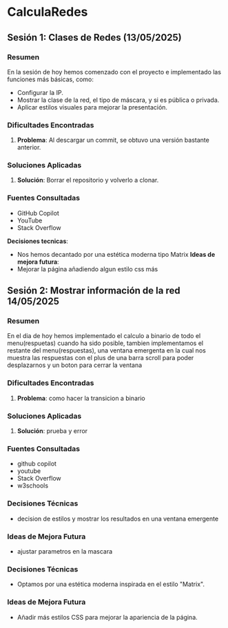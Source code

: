 # CalculaRedes

## Sesión 1: Clases de Redes (13/05/2025)

### Resumen
En la sesión de hoy hemos comenzado con el proyecto e implementado las funciones más básicas, como:
- Configurar la IP.
- Mostrar la clase de la red, el tipo de máscara, y si es pública o privada.
- Aplicar estilos visuales para mejorar la presentación.

### Dificultades Encontradas
1. **Problema**: Al descargar un commit, se obtuvo una versión bastante anterior.

### Soluciones Aplicadas
1. **Solución**: Borrar el repositorio y volverlo a clonar.

### Fuentes Consultadas
- GitHub Copilot
- YouTube
- Stack Overflow

**Decisiones tecnicas**:
- Nos hemos decantado por una estética moderna tipo Matrix
**Ideas de mejora futura**:
- Mejorar la página añadiendo algun estilo css más


## Sesión 2: Mostrar información de la red 14/05/2025

### Resumen
En el dia de hoy hemos implementado el calculo a binario de todo el menu(respuetas) cuando ha sido posible, tambien implementamos el restante del menu(respuestas),  una ventana emergenta en la cual nos muestra las respuestas con el plus de una barra scroll para poder desplazarnos y un boton para cerrar la ventana

### Dificultades Encontradas
1. **Problema**: 
como hacer la transicion a binario
### Soluciones Aplicadas
1. **Solución**: 
prueba y error
### Fuentes Consultadas
- github copilot
- youtube
- Stack Overflow
- w3schools

### Decisiones Técnicas
- decision de estilos y mostrar los resultados en una ventana emergente

### Ideas de Mejora Futura
- ajustar parametros en la mascara


### Decisiones Técnicas
- Optamos por una estética moderna inspirada en el estilo "Matrix".

### Ideas de Mejora Futura
- Añadir más estilos CSS para mejorar la apariencia de la página.

